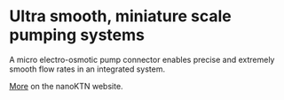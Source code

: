 # Ultra smooth, miniature scale pumping systems 

A micro electro-osmotic pump connector enables precise and extremely smooth flow rates in an integrated system.
<!--break-->
[More](http://newsweaver.co.uk/mntnetwork/e_article001523008.cfm?x=bfWqCvQ,b58dPr8C) on the nanoKTN website.